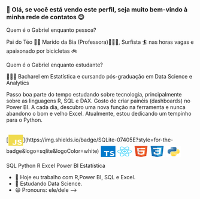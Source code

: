 ### 👋 Olá, se você está vendo este perfil, seja muito bem-vindo à minha rede de contatos 😊

Quem é o Gabriel enquanto pessoa? 

Pai do Téo 👶🏾 Marido da Bia (Professora)👩🏽‍🏫, Surfista 🏄 nas horas vagas e apaixonado por bicicletas 🚲

Quem é o Gabriel enquanto estudante?

🧑🏾‍🎓 Bacharel em Estatística e cursando pós-graduação em Data Science e Analytics

Passo boa parte do tempo estudando sobre tecnologia, principalmente sobre as linguagens R, SQL e DAX. Gosto de criar painéis (dashboards) no Power BI. A cada dia, descubro uma nova função na ferramenta e nunca abandono o bom e velho Excel.
Atualmente, estou dedicando um tempinho para o Python.


<div style="display: inline_block"><br>
  [<img align="center" alt="Rafa-Js" height="30" width="40" src="https://raw.githubusercontent.com/devicons/devicon/master/icons/javascript/javascript-plain.svg">](https://img.shields.io/badge/SQLite-07405E?style=for-the-badge&logo=sqlite&logoColor=white)
  <img align="center" alt="Rafa-Ts" height="30" width="40" src="https://raw.githubusercontent.com/devicons/devicon/master/icons/typescript/typescript-plain.svg">
  <img align="center" alt="Rafa-React" height="30" width="40" src="https://raw.githubusercontent.com/devicons/devicon/master/icons/react/react-original.svg">
  <img align="center" alt="Rafa-HTML" height="30" width="40" src="https://raw.githubusercontent.com/devicons/devicon/master/icons/html5/html5-original.svg">
  <img align="center" alt="Rafa-CSS" height="30" width="40" src="https://raw.githubusercontent.com/devicons/devicon/master/icons/css3/css3-original.svg">
  <img align="center" alt="Rafa-Python" height="30" width="40" src="https://raw.githubusercontent.com/devicons/devicon/master/icons/python/python-original.svg">
 </div>

SQL
Python
R
Excel
Power BI
Estatística

- 🔭 Hoje eu trabalho com R,Power BI, SQL e Excel.
- 🌱 Estudando Data Science.
- 😄 Pronouns: ele/dele
-->
